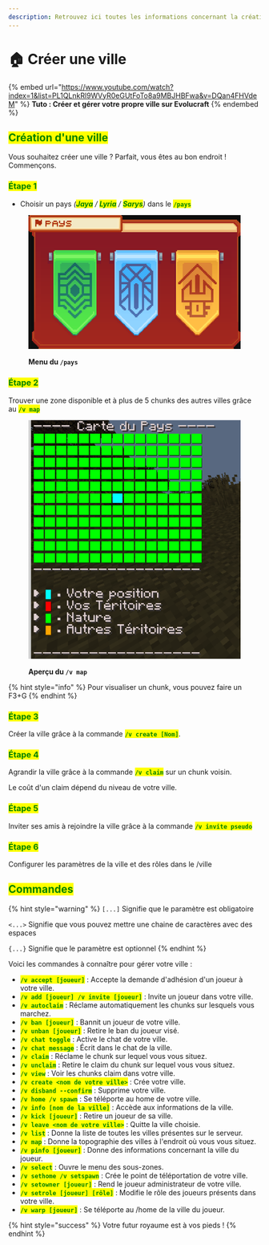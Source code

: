 ```yaml
---
description: Retrouvez ici toutes les informations concernant la création de ville
---
```


# 🏠 Créer une ville

{% embed url="https://www.youtube.com/watch?index=1&list=PL1QLnkRl9WVyR0eGUtFoTo8a9MBJHBFwa&v=DQan4FHVdeM" %}
**Tuto : Créer et gérer votre propre ville sur Evolucraft**
{% endembed %}

## <mark style="color:green;">**Création d'une ville**</mark>

Vous souhaitez créer une ville ? Parfait, vous êtes au bon endroit ! Commençons.

### <mark style="color:green;">Étape 1</mark>

* Choisir un pays _(<mark style="color:green;">**Jaya**</mark> / <mark style="color:green;">**Lyria**</mark> / <mark style="color:green;">**Sarys**</mark>)_ dans le <mark style="color:green;">**`/pays`**</mark>

<figure><img src="../.gitbook/assets/image (6).png" alt=""><figcaption><p><strong>Menu du <code>/pays</code></strong></p></figcaption></figure>

### <mark style="color:green;">Étape 2</mark>

Trouver une zone disponible et à plus de 5 chunks des autres villes grâce au <mark style="color:green;">**`/v map`**</mark>

<figure><img src="../.gitbook/assets/image (7).png" alt=""><figcaption><p><strong>Aperçu du <code>/v map</code></strong></p></figcaption></figure>

{% hint style="info" %}
Pour visualiser un chunk, vous pouvez faire un F3+G
{% endhint %}

### <mark style="color:green;">Étape 3</mark>

Créer la ville grâce à la commande <mark style="color:green;">**`/v create [Nom]`**</mark>.

### <mark style="color:green;">Étape 4</mark>

Agrandir la ville grâce à la commande <mark style="color:green;">**`/v claim`**</mark> sur un chunk voisin.&#x20;

Le coût d'un claim dépend du niveau de votre ville.&#x20;

### <mark style="color:green;">Étape 5</mark>

Inviter ses amis à rejoindre la ville grâce à la commande <mark style="color:green;">**`/v invite pseudo`**</mark>

### <mark style="color:green;">Étape 6</mark>

Configurer les paramètres de la ville et des rôles dans le /ville

## <mark style="color:green;">Commandes</mark>

{% hint style="warning" %}
`[...]` Signifie que le paramètre est obligatoire

`<...>` Signifie que vous pouvez mettre une chaine de caractères avec des espaces

`{...}` Signifie que le paramètre est optionnel
{% endhint %}

Voici les commandes à connaître pour gérer votre ville :

* <mark style="color:green;">**`/v accept [joueur]`**</mark> : Accepte la demande d'adhésion d'un joueur à votre ville.
* <mark style="color:green;">**`/v add [joueur] /v invite [joueur]`**</mark> : Invite un joueur dans votre ville.
* <mark style="color:green;">**`/v autoclaim`**</mark> : Réclame automatiquement les chunks sur lesquels vous marchez.
* <mark style="color:green;">**`/v ban [joueur]`**</mark> : Bannit un joueur de votre ville.
* <mark style="color:green;">**`/v unban [joueur]`**</mark> : Retire le ban du joueur visé.
* <mark style="color:green;">**`/v chat toggle`**</mark> : Active le chat de votre ville.
* <mark style="color:green;">**`/v chat message`**</mark> : Écrit dans le chat de la ville.
* <mark style="color:green;">**`/v claim`**</mark> : Réclame le chunk sur lequel vous vous situez.
* <mark style="color:green;">**`/v unclaim`**</mark> : Retire le claim du chunk sur lequel vous vous situez.
* <mark style="color:green;">**`/v view`**</mark> : Voir les chunks claim dans votre ville.
* <mark style="color:green;">**`/v create <nom de votre ville>`**</mark> : Crée votre ville.
* <mark style="color:green;">**`/v disband --confirm`**</mark> : Supprime votre ville.
* <mark style="color:green;">**`/v home /v spawn`**</mark> : Se téléporte au home de votre ville.
* <mark style="color:green;">**`/v info [nom de la ville]`**</mark> : Accède aux informations de la ville.
* <mark style="color:green;">**`/v kick [joueur]`**</mark> : Retire un joueur de sa ville.
* <mark style="color:green;">**`/v leave <nom de votre ville>`**</mark> : Quitte la ville choisie.
* <mark style="color:green;">**`/v list`**</mark> : Donne la liste de toutes les villes présentes sur le serveur.
* <mark style="color:green;">**`/v map`**</mark> : Donne la topographie des villes à l'endroit où vous vous situez.
* <mark style="color:green;">**`/v pinfo [joueur]`**</mark> : Donne des informations concernant la ville du joueur.
* <mark style="color:green;">**`/v select`**</mark> : Ouvre le menu des sous-zones.
* <mark style="color:green;">**`/v sethome /v setspawn`**</mark> : Crée le point de téléportation de votre ville.
* <mark style="color:green;">**`/v setowner [joueur]`**</mark> : Rend le joueur administrateur de votre ville.
* <mark style="color:green;">**`/v setrole [joueur] [rôle]`**</mark> : Modifie le rôle des joueurs présents dans votre ville.
* <mark style="color:green;">**`/v warp [joueur]`**</mark> : Se téléporte au /home de la ville du joueur.

{% hint style="success" %}
Votre futur royaume est à vos pieds !
{% endhint %}
